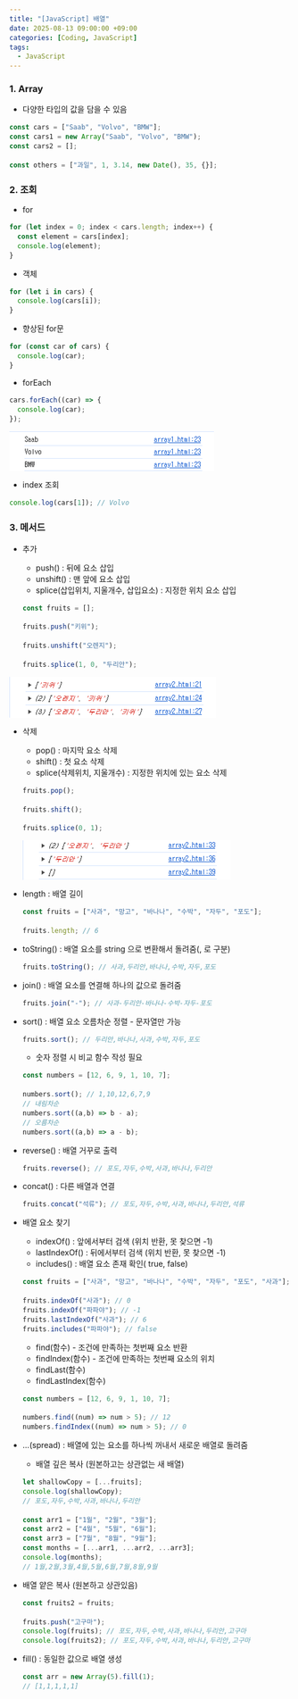 ```yaml
---
title: "[JavaScript] 배열"
date: 2025-08-13 09:00:00 +09:00
categories: [Coding, JavaScript]
tags:
  - JavaScript
---
```


### 1. Array

- 다양한 타입의 값을 담을 수 있음

```jsx
const cars = ["Saab", "Volvo", "BMW"];
const cars1 = new Array("Saab", "Volvo", "BMW");
const cars2 = [];

const others = ["과일", 1, 3.14, new Date(), 35, {}];
```

### 2. 조회

- for

```jsx
for (let index = 0; index < cars.length; index++) {
  const element = cars[index];
  console.log(element);
}
```

- 객체

```jsx
for (let i in cars) {
  console.log(cars[i]);
}
```

- 향상된 for문

```jsx
for (const car of cars) {
  console.log(car);
}
```

- forEach

```jsx
cars.forEach((car) => {
  console.log(car);
});
```

<img src="/assets/img/Coding/JavaScript/배열/Untitled.png" align="center" alt="ar1">

- index 조회

```jsx
console.log(cars[1]); // Volvo
```

### 3. 메서드

- 추가
    - push() : 뒤에 요소 삽입
    - unshift() : 맨 앞에 요소 삽입
    - splice(삽입위치, 지울개수, 삽입요소) : 지정한 위치 요소 삽입
    
    ```jsx
    const fruits = [];
    
    fruits.push("키위");
    
    fruits.unshift("오렌지");
    
    fruits.splice(1, 0, "두리안");
    ```
    
<img src="/assets/img/Coding/JavaScript/배열/Untitled 1.png" align="center" alt="ar2">


- 삭제
    - pop() : 마지막 요소 삭제
    - shift() : 첫 요소 삭제
    - splice(삭제위치, 지울개수) : 지정한 위치에 있는 요소 삭제
    
    ```jsx
    fruits.pop();
    
    fruits.shift();
    
    fruits.splice(0, 1);
    ```
    
    <img src="/assets/img/Coding/JavaScript/배열/Untitled 2.png" align="center" alt="ar3">
    
- length : 배열 길이
    
    ```jsx
    const fruits = ["사과", "망고", "바나나", "수박", "자두", "포도"];
    
    fruits.length; // 6
    ```
    
- toString() : 배열 요소를 string 으로 변환해서 돌려줌(, 로 구분)
    
    ```jsx
    fruits.toString(); // 사과,두리안,바나나,수박,자두,포도
    ```
    
- join() : 배열 요소를 연결해 하나의 값으로 돌려줌
    
    ```jsx
    fruits.join("-"); // 사과-두리안-바나나-수박-자두-포도
    ```
    
- sort() : 배열 요소 오름차순 정렬 - 문자열만 가능
    
    ```jsx
    fruits.sort(); // 두리안,바나나,사과,수박,자두,포도
    ```
    
    - 숫자 정렬 시 비교 함수 작성 필요
    
    ```jsx
    const numbers = [12, 6, 9, 1, 10, 7];
    
    numbers.sort(); // 1,10,12,6,7,9
    // 내림차순
    numbers.sort((a,b) => b - a);
    // 오름차순
    numbers.sort((a,b) => a - b);
    ```
    
- reverse() : 배열 거꾸로 출력
    
    ```jsx
    fruits.reverse(); // 포도,자두,수박,사과,바나나,두리안
    ```
    
- concat() : 다른 배열과 연결
    
    ```jsx
    fruits.concat("석류"); // 포도,자두,수박,사과,바나나,두리안,석류
    ```
    
- 배열 요소 찾기
    - indexOf() : 앞에서부터 검색 (위치 반환, 못 찾으면 -1)
    - lastIndexOf() : 뒤에서부터 검색 (위치 반환, 못 찾으면 -1)
    - includes() : 배열 요소 존재 확인( true, false)
    
    ```jsx
    const fruits = ["사과", "망고", "바나나", "수박", "자두", "포도", "사과"];
    
    fruits.indexOf("사과"); // 0
    fruits.indexOf("파파야"); // -1
    fruits.lastIndexOf("사과"); // 6
    fruits.includes("파파야"); // false
    ```
    
    - find(함수) - 조건에 만족하는 첫번째 요소 반환
    - findIndex(함수) - 조건에 만족하는 첫번째 요소의 위치
    - findLast(함수)
    - findLastIndex(함수)
    
    ```jsx
    const numbers = [12, 6, 9, 1, 10, 7];
    
    numbers.find((num) => num > 5); // 12
    numbers.findIndex((num) => num > 5); // 0
    ```
    
- ...(spread) : 배열에 있는 요소를 하나씩 꺼내서 새로운 배열로 돌려줌
    - 배열 깊은 복사 (원본하고는 상관없는 새 배열)
    
    ```jsx
    let shallowCopy = [...fruits];
    console.log(shallowCopy);
    // 포도,자두,수박,사과,바나나,두리안
    
    const arr1 = ["1월", "2월", "3월"];
    const arr2 = ["4월", "5월", "6월"];
    const arr3 = ["7월", "8월", "9월"];
    const months = [...arr1, ...arr2, ...arr3];
    console.log(months);
    // 1월,2월,3월,4월,5월,6월,7월,8월,9월
    ```
    
- 배열 얕은 복사 (원본하고 상관있음)
    
    ```jsx
    const fruits2 = fruits;
    
    fruits.push("고구마");
    console.log(fruits); // 포도,자두,수박,사과,바나나,두리안,고구마
    console.log(fruits2); // 포도,자두,수박,사과,바나나,두리안,고구마
    ```
    
- fill() : 동일한 값으로 배열 생성
    
    ```jsx
    const arr = new Array(5).fill(1);
    // [1,1,1,1,1]
    ```